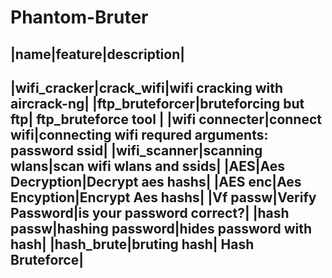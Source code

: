 # Phantom-Bruter
|name|feature|description|
--------------------------
|wifi_cracker|crack_wifi|wifi cracking with aircrack-ng|
|ftp_bruteforcer|bruteforcing but ftp| ftp_bruteforce tool |
|wifi connecter|connect wifi|connecting wifi requred arguments: password ssid|
|wifi_scanner|scanning wlans|scan wifi wlans and ssids|
|AES|Aes Decryption|Decrypt aes hashs|
|AES enc|Aes Encyption|Encrypt Aes hashs|
|Vf passw|Verify Password|is your password correct?|
|hash passw|hashing password|hides password with hash|
|hash_brute|bruting hash| Hash Bruteforce|
------------------------------------------